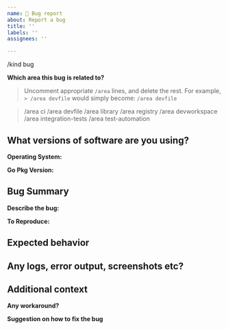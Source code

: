 ```yaml
---
name: 🐞 Bug report
about: Report a bug
title: ''
labels: ''
assignees: ''

---
```


/kind bug

<!--

Welcome! - We kindly ask you to:

  1. Fill out the issue template below 
  2. Use Slack or Gitter if you have a question rather than a bug or feature request.
    CoreOS Slack chat room is at: https://coreos.slack.com/archives/C017YDKHQV6
    Gitter community channel is at: https://gitter.im/devfile/community

Thanks for understanding, and for contributing to the project!

-->

**Which area this bug is related to?**

> Uncomment appropriate `/area` lines, and delete the rest.
> For example, `> /area devfile` would simply become: `/area devfile`

> /area ci
> /area devfile
> /area library
> /area registry
> /area devworkspace
> /area integration-tests
> /area test-automation


## What versions of software are you using?

**Operating System:**

**Go Pkg Version:**


## Bug Summary
**Describe the bug:**
<!-- 
    A clear and concise description of what the bug is.
-->

**To Reproduce:**
<!--
    Steps to reproduce the behavior.
-->


## Expected behavior
<!--
    A clear and concise description of what you expected to happen.
-->

## Any logs, error output, screenshots etc?


## Additional context
<!--
    Add any other context about the problem here.
-->
**Any workaround?**
<!--
    Describe the workaround if applicable.
-->

**Suggestion on how to fix the bug**
<!--
    Provide suggestion on how to fix the bug upon your investigation, if applicable.
-->


